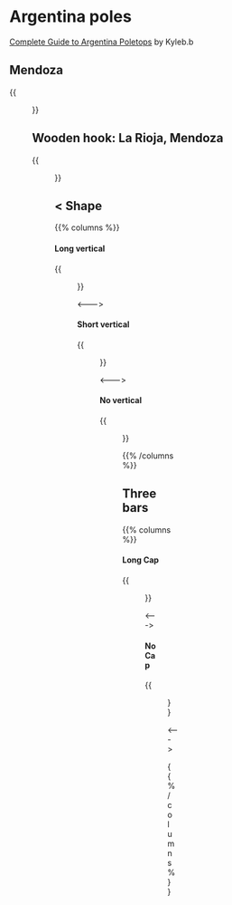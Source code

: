 # Argentina poles

[Complete Guide to Argentina Poletops](https://docs.google.com/document/d/1MulHd-AXrfJUVoZzSDVm5FcWMGnBBlgHN30KO47avDw/edit?tab=t.0) by Kyleb.b

## Mendoza

{{<figure src="poletop-mendoza.png" caption="" class="img-md" >}}

## Wooden hook: La Rioja, Mendoza

{{<figure src="poletop-hook.png" caption="" class="img-md" >}}

## < Shape

{{% columns %}}

#### Long vertical

{{<figure src="poletop-v-long.png" caption="Jujoy, Misiones" class="img-md" >}}

<--->

#### Short vertical

{{<figure src="poletop-v-short.png" caption="San Luis" class="img-md" >}}

<--->

#### No vertical

{{<figure src="poletop-v-no.png" caption="Corrientes" class="img-md" >}}

{{% /columns %}}

## Three bars

{{% columns %}}

#### Long Cap

{{<figure src="poletop-long-cap.png" caption="San Luis" class="img-md" >}}

<--->

#### No Cap

{{<figure src="poletop-no-cap.png" caption="Córdoba, BA" class="img-md" >}}

<--->

{{% /columns %}}
